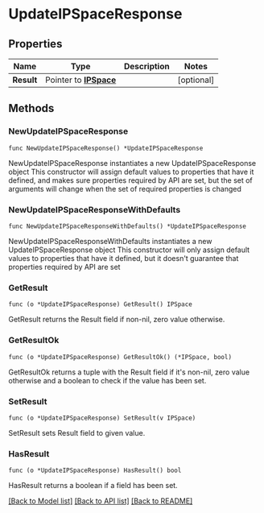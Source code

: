 # UpdateIPSpaceResponse

## Properties

Name | Type | Description | Notes
------------ | ------------- | ------------- | -------------
**Result** | Pointer to [**IPSpace**](IPSpace.md) |  | [optional] 

## Methods

### NewUpdateIPSpaceResponse

`func NewUpdateIPSpaceResponse() *UpdateIPSpaceResponse`

NewUpdateIPSpaceResponse instantiates a new UpdateIPSpaceResponse object
This constructor will assign default values to properties that have it defined,
and makes sure properties required by API are set, but the set of arguments
will change when the set of required properties is changed

### NewUpdateIPSpaceResponseWithDefaults

`func NewUpdateIPSpaceResponseWithDefaults() *UpdateIPSpaceResponse`

NewUpdateIPSpaceResponseWithDefaults instantiates a new UpdateIPSpaceResponse object
This constructor will only assign default values to properties that have it defined,
but it doesn't guarantee that properties required by API are set

### GetResult

`func (o *UpdateIPSpaceResponse) GetResult() IPSpace`

GetResult returns the Result field if non-nil, zero value otherwise.

### GetResultOk

`func (o *UpdateIPSpaceResponse) GetResultOk() (*IPSpace, bool)`

GetResultOk returns a tuple with the Result field if it's non-nil, zero value otherwise
and a boolean to check if the value has been set.

### SetResult

`func (o *UpdateIPSpaceResponse) SetResult(v IPSpace)`

SetResult sets Result field to given value.

### HasResult

`func (o *UpdateIPSpaceResponse) HasResult() bool`

HasResult returns a boolean if a field has been set.


[[Back to Model list]](../README.md#documentation-for-models) [[Back to API list]](../README.md#documentation-for-api-endpoints) [[Back to README]](../README.md)


